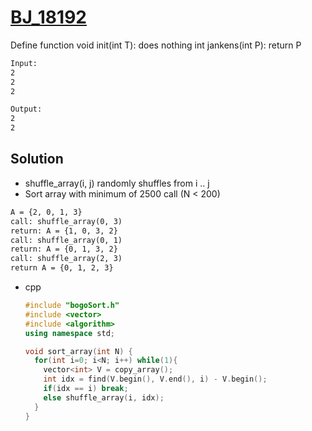 # [BJ_18192](https://acmicpc.net/problem/18192)

Define function
  void init(int T): does nothing
  int jankens(int P): return P

```txt
Input:
2
2
2

Output:
2
2
```

## Solution

* shuffle_array(i, j) randomly shuffles from i .. j
* Sort array with minimum of 2500 call (N < 200)

```txt
A = {2, 0, 1, 3}
call: shuffle_array(0, 3)
return: A = {1, 0, 3, 2}
call: shuffle_array(0, 1)
return: A = {0, 1, 3, 2}
call: shuffle_array(2, 3)
return A = {0, 1, 2, 3}
```

* cpp

  ```cpp
  #include "bogoSort.h"
  #include <vector>
  #include <algorithm>
  using namespace std;

  void sort_array(int N) {
    for(int i=0; i<N; i++) while(1){
      vector<int> V = copy_array();
      int idx = find(V.begin(), V.end(), i) - V.begin();
      if(idx == i) break;
      else shuffle_array(i, idx);
    }
  }
  ```
